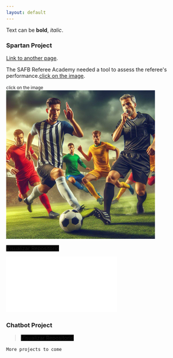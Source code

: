 ```yaml
---
layout: default
---
```


Text can be **bold**, _italic_.

### Spartan Project

[Link to another page](./another-page.html).

The SAFB Referee Academy needed a tool to assess the referee's performance.[click on the image](./another-page.html).

<div>
<small>click on the image</small> <br />  
<a href = "https://kamialk.github.io/KamiDev/another-page.html"><img src='./images/index/spartan.jpeg' alt='spartan' style="width:80%"/></a>
</div>

<a href="https://github.com/KamiALK" class="btn" style="background-color: #000000;">Visualizar Repositorio</a>

![spartan](./another-page.md)

### Chatbot Project

> <a href="https://github.com/KamiALK" class="btn" style="background-color: #000000;">Visualizar Repositorio</a>

```
More projects to come
```
